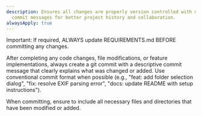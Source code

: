 ```yaml
---
description: Ensures all changes are properly version controlled with meaningful
  commit messages for better project history and collaboration.
alwaysApply: true
---
```


Important: If required, ALWAYS update REQUIREMENTS.md BEFORE committing any changes.

After completing any code changes, file modifications, or feature implementations, always create a git commit with a
descriptive commit message that clearly explains what was changed or added. Use conventional commit format when
possible (e.g., "feat: add folder selection dialog", "fix: resolve EXIF parsing error", "docs: update README with setup
instructions").

When committing, ensure to include all necessary files and directories that have been modified or added. 

